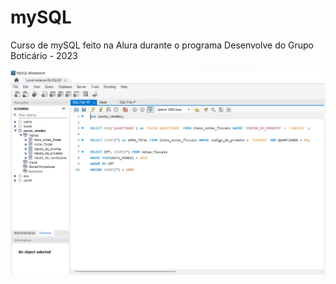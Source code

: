 # mySQL
Curso de mySQL feito na Alura durante o programa Desenvolve do Grupo Boticário - 2023

![image](./mysql.png)

